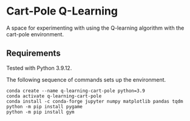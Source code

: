 # Cart-Pole Q-Learning
A space for experimenting with using the Q-learning algorithm with the cart-pole environment.

## Requirements
Tested with Python 3.9.12.

The following sequence of commands sets up the environment.

```
conda create --name q-learning-cart-pole python=3.9
conda activate q-learning-cart-pole
conda install -c conda-forge jupyter numpy matplotlib pandas tqdm
python -m pip install pygame
python -m pip install gym
```

